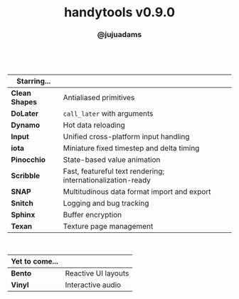 <h1 align="center">handytools v0.9.0</h1>
<h3 align="center">@jujuadams</h3>

&nbsp;

&nbsp;

|Starring...     |                                                           |
|----------------|-----------------------------------------------------------|
|**Clean Shapes**|Antialiased primitives                                     |
|**DoLater**     |`call_later` with arguments                                |
|**Dynamo**      |Hot data reloading                                         |
|**Input**       |Unified cross-platform input handling                      |
|**iota**        |Miniature fixed timestep and delta timing                  |
|**Pinocchio**   |State-based value animation                                |
|**Scribble**    |Fast, featureful text rendering; internationalization-ready|
|**SNAP**        |Multitudinous data format import and export                |
|**Snitch**      |Logging and bug tracking                                   |
|**Sphinx**      |Buffer encryption                                          |
|**Texan**       |Texture page management                                    |

&nbsp;

|Yet to come...|                   |
|--------------|-------------------|
|**Bento**     |Reactive UI layouts|
|**Vinyl**     |Interactive audio  |
